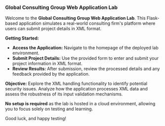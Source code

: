 ### Global Consulting Group Web Application Lab

Welcome to the **Global Consulting Group Web Application Lab**. This Flask-based application simulates a real-world consulting firm's platform where users can submit project details in XML format.

**Getting Started:**
- **Access the Application:** Navigate to the homepage of the deployed lab environment.
- **Submit Project Details:** Use the provided form to enter and submit your project information in XML format.
- **Review Results:** After submission, review the processed details and any feedback provided by the application.

**Objective:**
Explore the XML handling functionality to identify potential security issues. Analyze how the application processes XML data and assess the robustness of its input validation mechanisms.

**No setup is required** as the lab is hosted in a cloud environment, allowing you to focus solely on testing and learning.

Good luck, and happy testing!